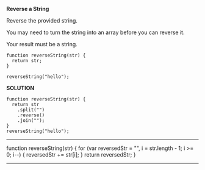 **Reverse a String**

Reverse the provided string.

You may need to turn the string into an array before you can reverse it.

Your result must be a string.


```
function reverseString(str) {
  return str;
}

reverseString("hello");

```

**SOLUTION**

```
function reverseString(str) {
  return str
    .split("")
    .reverse()
    .join("");
}
reverseString("hello");

```
***
function reverseString(str) {
  for (var reversedStr = "", i = str.length - 1; i >= 0; i--) {
    reversedStr += str[i];
  }
  return reversedStr;
}
***
